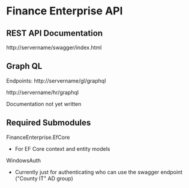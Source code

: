 # Finance Enterprise API
## REST API Documentation
http://servername/swagger/index.html

## Graph QL
Endpoints:
http://servername/gl/graphql

http://servername/hr/graphql

Documentation not yet written

## Required Submodules
FinanceEnterprise.EfCore
- For EF Core context and entity models

WindowsAuth
- Currently just for authenticating who can use the swagger endpoint ("County IT" AD group)